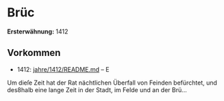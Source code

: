 # Brüc

**Ersterwähnung:** 1412

## Vorkommen
- 1412: [jahre/1412/README.md](../jahre/1412/README.md) – E

Um dieſe Zeit hat der Rat nächtlichen Überfall von
Feinden befürchtet, und des8halb eine lange Zeit in der
Stadt, im Felde und an der Brü...
